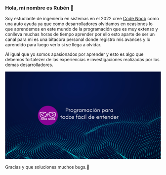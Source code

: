 ### Hola, mi nombre es Rubén 👋

Soy estudiante de ingeniería en sistemas en el 2022 cree [Code Noob](https://www.youtube.com/@codenoo6) como una auto ayuda ya que como desarrolladores olvidamos en ocasiones lo que aprendemos en este mundo de la programación que es muy extenso y conlleva muchas horas de tiempo aprender por ello esto aparte de ser un canal para mi es una bitacora personal donde registro mis avances y lo aprendido para luego verlo si se llega a olvidar.

Al igual que yo somos apasionados por aprender y esto es algo que debemos fortalezer de las experiencias e investigaciones realizadas por los demas desarrolladores.

![This is an image](https://github.com/CodeNoo6/CodeNoo6/blob/4ae940baaec90b890beb9edfcd1be798429ca1f3/Programacio%CC%81n%20para%20noobs%20fa%CC%81cil%20de%20entender.png)

Gracias y que soluciones muchos bugs.🤪

<!--
**CodeNoo6/CodeNoo6** is a ✨ _special_ ✨ repository because its `README.md` (this file) appears on your GitHub profile.

Here are some ideas to get you started:

- 🔭 I’m currently working on ...
- 🌱 I’m currently learning ...
- 👯 I’m looking to collaborate on ...
- 🤔 I’m looking for help with ...
- 💬 Ask me about ...
- 📫 How to reach me: ...
- 😄 Pronouns: ...
- ⚡ Fun fact: ...
-->
